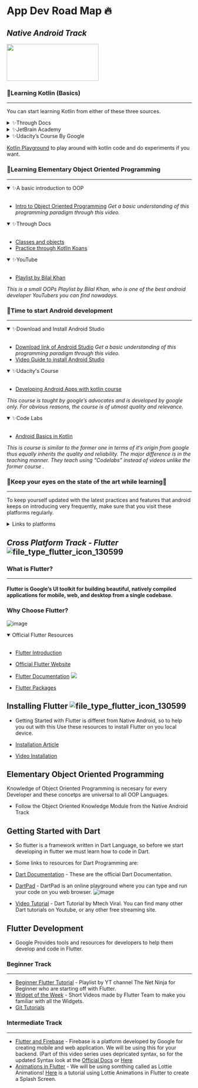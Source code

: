 
# App Dev Road Map 🔥
## _Native Android Track_

<img src="https://github.com/UvrajSB/curriculums/blob/main/imgs/android_banner.jpg" style="height: 100px; width:250px;"/>

### 🌟Learning Kotlin (Basics)
--------------------

You can start learning Kotlin from either of these three sources.

<details closed>
<summary>✨Through Docs</summary>
<br>
  
- [Basic Syntax](https://kotlinlang.org/docs/basic-syntax.html/)
- [Understanding the syntax with examples](https://play.kotlinlang.org/byExample/overview)
  - _Cover Introduction and Control flow sections only_
- [Practice through Kotlin Koans](https://play.kotlinlang.org/koans/overview)
   - _Cover Introduction section only_

</details>

<details closed>
<summary>✨JetBrain Academy</summary>
<br>
  
- [Kotlin basics track](https://hyperskill.org/tracks/18/?_gl=1*1h6j7mp*_ga*OTExNzg2NDMxLjE2NDA0NzQ0NTA.*_ga_J6T75801PF*MTY0NjMzMTI3My43LjEuMTY0NjMzMzgzNi4w&_ga=2.144790461.86303798.1646331274-911786431.1640474450)
  
 _JetBrain Academy provides free courses guiding with its unique approach of teaching while guiding you through a project in a tut + quiz-based learning approach. 
Please make sure to choose a project from the “Easy” category only_
 
<img src="https://github.com/UvrajSB/curriculums/blob/main/imgs/hyperskill_ss.png" style="height: 300px; width:500px;"/>
</details>
<details closed>
<summary>✨Udacity’s Course By Google</summary>
<br>
  
- [Kotlin Bootcamp for programmer](https://classroom.udacity.com/courses/ud9011)
  
 _These courses are taught by no one else but google’s own advocates and are really good in terms of content quality and lecture delivery.
Complete only the first three Lessons of this course at this stage._
<br>
 <img src="https://github.com/UvrajSB/curriculums/blob/main/imgs/android_udacity_course_ss.png" style="height: 300px; width:500px;"/>
</details>

[Kotlin Playground](https://play.kotlinlang.org/) to play around with kotlin code and do experiments if you want.


### 🌟Learning Elementary Object Oriented Programming 
--------------------
</details>
<details open>
<summary>✨A basic introduction to OOP</summary>
<br>
  
- [Intro to Object Oriented Programming](https://youtu.be/SiBw7os-_zI)
  _Get a basic understanding of this programming paradigm through this video._
 
</details>

<details open>
<summary>✨Through Docs</summary>
<br>
  
- [Classes and objects](https://kotlinlang.org/docs/classes.html)
- [Practice through Kotlin Koans](https://play.kotlinlang.org/koans/Classes/Data%20classes/Task.kt)

</details>

<details open>
<summary>✨YouTube</summary>
<br>
  
- [Playlist by Bilal Khan](https://youtube.com/playlist?list=PLk7v1Z2rk4hjgFKGBxDkb0f09ugBC0xOL)
  
 _This is a small OOPs Playlist by Bilal Khan, who is one of the best android developer YouTubers you can find nowadays._
 
 
 ### 🌟Time to start Android development 
--------------------
</details>
<details open>
<summary>✨Download and Install Android Studio</summary>
<br>
  
- [Download link of Android Studio](https://developer.android.com/studio)
  _Get a basic understanding of this programming paradigm through this video._
- [Video Guide to install Android Studio](https://youtu.be/5LMRbAiRkdY) 
 
</details>

<details open>
<summary>✨Udacity's Course</summary>
<br>
 
- [Developing Android Apps with kotlin course](https://classroom.udacity.com/courses/ud9012)
 
_This course is taught by google’s advocates and is developed by google only. For obvious reasons, the course is of utmost quality and relevance._
</details>

<details open>
<summary>✨Code Labs</summary>
<br>
  
- [Android Basics in Kotlin](https://developer.android.com/courses/android-basics-kotlin/course)
  
 _This is course is similar to the former one in terms of it’s origin from google thus equally inherits the quality and reliability.
The major difference is in the teaching manner. They teach using “Codelabs” instead of videos unlike the former course
._
	
</details>

### 🌟Keep your eyes on the state of the art while learning👀
------------
To keep yourself updated with the latest practices and features that android keeps on introducing very frequently, make sure that you visit these platforms regularly.
</br>
<details closed>
<summary>Links to platforms</summary>
<br>
  
|Platforms|Links|
| ------ | ------ |
| Official Android developer website | https://developer.android.com/ |
| Android Developers Blog | https://android-developers.googleblog.com/ |
| Android Developers Medium blog | https://medium.com/androiddevelopers |
|Android Developers YouTube channel| https://www.youtube.com/user/androiddevelopers |
| @AndroidDev on Twitter  | https://twitter.com/androiddev?lang=en |
| Android Developer Newsletter | http://d.android.com/subscribe |
 </br>
</details>


 

## _Cross Platform Track - Flutter_ ![file_type_flutter_icon_130599](https://user-images.githubusercontent.com/77982973/158015418-22478b9f-91f9-456c-9d50-0956e873ded5.png)

  
  ### What is Flutter?
  ------------
  #### Flutter is Google’s UI toolkit for building beautiful, natively compiled applications for mobile, web, and desktop from a single codebase.
  
  ### Why Choose Flutter?
  ![image](https://user-images.githubusercontent.com/77982973/157053914-31e72a62-8329-4f16-918c-972cd56b87de.png)
  
  
<details open>
<summary>Official Flutter Resources </summary>
<br>
 
- [Flutter Introduction](https://youtu.be/fq4N0hgOWzU)
- [Official Flutter Website](https://flutter.dev/)
- [Flutter Documentation](https://docs.flutter.dev/)
  <img src="https://user-images.githubusercontent.com/77982973/158013948-0e6a02c9-c07a-46a0-8cce-8a0173090044.png"/>

- [Flutter Packages](https://pub.dev/)
  
 
</details>

  ## Installing Flutter ![file_type_flutter_icon_130599](https://user-images.githubusercontent.com/77982973/158015418-22478b9f-91f9-456c-9d50-0956e873ded5.png)

 - Getting Started with Flutter is differet from Native Android, so to help you out with this Use these resources to install Flutter on you local device.
  
  - [Installation Article](https://medium.com/@kaustubh8g/how-to-install-and-setup-flutter-to-run-your-first-app-a5dc71a669b)
  - [Video Installation](https://www.youtube.com/watch?v=T9LdScRVhv8)
  
 
   ## Elementary Object Oriented Programming 
Knowledge of Object Oriented Programming is necesary for every Developer and these concetps are universal to all OOP Languages.
   
  - Follow the Object Oriented Knowledge Module from the Native Android Track 

## Getting Started with Dart 
- So flutter is a framework written in Dart Language, so before we start developing in flutter we must learn how to code in Dart. 
- Some links to resources for Dart Programming are:
- [Dart Documentation](https://dart.dev/guides) - These are the official Dart Documentation.
- [DartPad](https://dartpad.dev/?) - DartPad is an online playground where you can type and run your code on you web browser.
	  ![image](https://user-images.githubusercontent.com/77982973/158014779-b7244848-6c2c-42e6-a1bb-769e868193ae.png)

- [Video Tutorial](https://www.youtube.com/watch?v=0CTj3x6jgeY) -   Dart Tutorial by Mtech Viral. You can find many other Dart tutorials on Youtube, or any other free streaming site.

## Flutter Development 
 
- Google Provides tools and resources for developers to help them develop and code in Flutter. 

### Beginner Track
----
- [Beginner Flutter Tutorial](https://www.youtube.com/playlist?list=PL4cUxeGkcC9jLYyp2Aoh6hcWuxFDX6PBJ) - Playlist by YT channel The Net Ninja for Beginner who are starting off with Flutter.
- [Widget of the Week](https://www.youtube.com/playlist?list=PLjxrf2q8roU23XGwz3Km7sQZFTdB996iG) - Short Videos made by Flutter Team to make you familiar with all the Widgets.
- [Git Tutorials](https://www.youtube.com/playlist?list=PL4cUxeGkcC9goXbgTDQ0n_4TBzOO0ocPR)
### Intermediate Track
----
- [Flutter and Firebase](https://www.youtube.com/playlist?list=PL4cUxeGkcC9j--TKIdkb3ISfRbJeJYQwC) - Firebase is a platform developed by Google for creating mobile and web application. We will be using this for your backend. (Part of this video series uses depricated syntax, so for the updated Syntax look  at the [Official Docs](https://firebase.flutter.dev/docs/overview/) or [Here](https://www.youtube.com/watch?v=LnpGU8vj7TI) 
- [Animations in Flutter](https://airbnb.io/lottie/) - We will be using somthing called as Lottie Animations! [Here](https://www.youtube.com/watch?v=YcUip0Y8CUg) is a tutorial using Lottie Animations in Flutter to create a Splash Screen.

